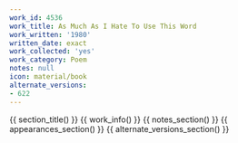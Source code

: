 ```yaml
---
work_id: 4536
work_title: As Much As I Hate To Use This Word
work_written: '1980'
written_date: exact
work_collected: 'yes'
work_category: Poem
notes: null
icon: material/book
alternate_versions:
- 622
---
```


{{ section_title() }}
{{ work_info() }}
{{ notes_section() }}
{{ appearances_section() }}
{{ alternate_versions_section() }}